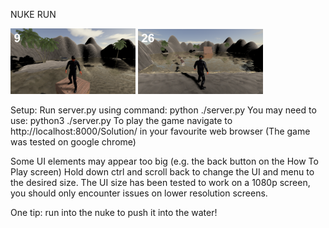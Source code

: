 NUKE RUN

<img src="nukerunscreenshot1.png" width="200" height=auto />

<img src="nukerunscreenshot2.png" width="200" height=auto />

Setup:
Run server.py using command: python ./server.py
You may need to use: python3 ./server.py
To play the game navigate to http://localhost:8000/Solution/ in your favourite web browser
(The game was tested on google chrome)

Some UI elements may appear too big (e.g. the back button on the How To Play screen)
Hold down ctrl and scroll back to change the UI and menu to the desired size.
The UI size has been tested to work on a 1080p screen, you should only encounter issues on
lower resolution screens.

One tip: run into the nuke to push it into the water!

